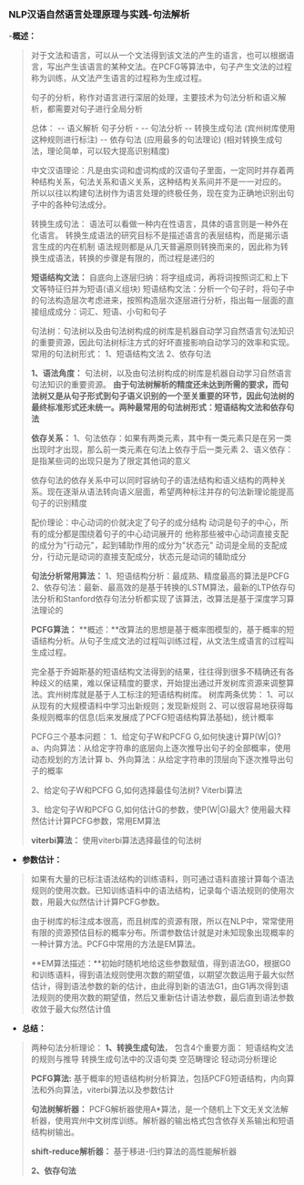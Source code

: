 ### NLP汉语自然语言处理原理与实践-句法解析
-**概述：**
> 对于文法和语言，可以从一个文法得到该文法的产生的语言，也可以根据语言，写出产生该语言的某种文法。在PCFG等算法中，句子产生文法的过程称为训练，从文法产生语言的过程称为生成过程。
>
> 句子的分析，称作对语言进行深层的处理，主要技术为句法分析和语义解析，都需要对句子进行全局分析
>
> 总体：
>           -- 语义解析
> 句子分析 -
>           -- 句法分析  -- 转换生成句法 (宾州树库使用这种规则进行标注)
>                       -- 依存句法 (应用最多的句法理论) (相对转换生成句法，理论简单，可以较大提高识别精度)
>
> 中文汉语理论：凡是由实词和虚词构成的汉语句子里面，一定同时并存着两种结构关系，句法关系和语义关系，这种结构关系间并不是一一对应的。
> 所以以往以构建句法树作为语言处理的终极任务，现在变为正确地识别出句子中的各种句法成分。
>
> 转换生成句法：
>   语法可以看做一种内在性语言，具体的语言则是一种外在化语言。
>   转换生成语法的研究目标不是描述语言的表层结构，而是揭示语言生成的内在机制
>   语法规则都是从几天普遍原则转换而来的，因此称为转换生成语法，转换的步骤是有限的，而过程是递归的
>
>**短语结构文法：**
> 自底向上逐层归纳：将字组成词，再将词按照词汇和上下文等特征归并为短语(语义组块)
> 短语结构文法：分析一个句子时，将句子中的句法构造层次考虑进来，按照构造层次逐层进行分析，指出每一层面的直接组成成分：词汇、短语、小句和句子
>
>句法树：句法树以及由句法树构成的树库是机器自动学习自然语言句法知识的重要资源，因此句法树标注方式的好坏直接影响自动学习的效率和实现。
>常用的句法树形式：
>       1、短语结构文法
>       2、依存句法
>
>
>
>**1、语法角度：**
>句法树，以及由句法树构成的树库是机器自动学习自然语言句法知识的重要资源。
>**由于句法树解析的精度还未达到所需的要求，而句法树又是从句子形式到句子语义识别的一个至关重要的环节，因此句法树的最终标准形式还未统一。**两种最常用的句法树形式：**短语结构文法**和**依存句法**
>
>**依存关系：**
>       1、句法依存：如果有两类元素，其中有一类元素只是在另一类出现时才出现，那么前一类元素在句法上依存于后一类元素
>       2、语义依存：是指某些词的出现只是为了限定其他词的意义
>
>依存句法的依存关系中可以同时容纳句子的语法结构和语义结构的两种关系。现在逐渐从语法转向语义层面，希望两种标注并存的句法新理论能提高句子的识别精度
>
>配价理论：中心动词的价就决定了句子的成分结构
> 动词是句子的中心，所有的成分都是围绕着句子的中心动词展开的
> 他称那些被中心动词直接支配的成分为"行动元"，起到辅助作用的成分为"状态元"
> 动词是全局的支配成分，行动元是动词的直接支配成分，状态元是动词的辅助成分
>
>**句法分析常用算法：**
>       1、短语结构分析：最成熟、精度最高的算法是PCFG
>       2、依存句法：最新、最高效的是基于转换的LSTM算法，最新的LTP依存句法分析和Stanford依存句法分析都实现了该算法，改算法是基于深度学习算法理论的
>
> **PCFG算法：**
>**概述：**改算法的思想是基于概率图模型的，基于概率的短语结构分析。从句子生成文法的过程叫训练过程，从文法生成语言的过程叫生成过程。
>
> 完全基于乔姆斯基的短语结构文法得到的结果，往往得到很多不精确还有各种歧义的结果，难以保证精度的要求，开始提出通过开发树库资源来调整算法。宾州树库就是基于人工标注的短语结构树库。
> 树库两条优势：
>   1、可以从现有的大规模语料中学习出新规则；发现新规则
>   2、可以很容易地获得每条规则概率的信息(后来发展成了PCFG短语结构算法基础)，统计概率
>
> PCFG三个基本问题：
>   1、给定句子W和PCFG G,如何快速计算P(W|G)?
>       a、内向算法：从给定字符串的底层向上逐次推导出句子的全部概率，使用动态规划的方法计算
>       b、外向算法：从给定字符串的顶层向下逐次推导出句子的概率
>
>   2、给定句子W和PCFG G,如何选择最佳句法树?
>       Viterbi算法
>
>   3、给定句子W和PCFG G,如何估计G的参数，使P(W|G)最大?
>       使用最大释然估计计算PCFG参数，常用EM算法
>
>
>
>
>
>  **viterbi算法：**
> 使用viterbi算法选择最佳的句法树
>
- **参数估计：**
> 如果有大量的已标注语法结构的训练语料，则可通过语料直接计算每个语法规则的使用次数。已知训练语料中的语法结构，记录每个语法规则的使用次数，用最大似然估计计算PCFG参数。
>
> 由于树库的标注成本很高，而且树库的资源有限，所以在NLP中，常常使用有限的资源预估目标的概率分布。所谓参数估计就是对未知现象出现概率的一种计算方法。PCFG中常用的方法是EM算法。
>
>**EM算法描述：**初始时随机地给这些参数赋值，得到语法G0，根据G0和训练语料，得到语法规则使用次数的期望值，以期望次数运用于最大似然估计，得到语法参数的新的估计，由此得到新的语法G1，由G1再次得到语法规则的使用次数的期望值，然后又重新估计语法参数，最后直到语法参数收敛于最大似然估计值
>
>
 - **总结：**
>两种句法分析理论：
> <b>1、转换生成句法</b>， 包含4个重要方面：
>       短语结构文法的规则与推导
>       转换生成句法中的汉语句类
>       空范畴理论
>       轻动词分析理论
>
>  **PCFG算法:** 基于概率的短语结构树分析算法，包括PCFG短语结构，内向算法和外向算法，viterbi算法以及参数估计
>
> **句法树解析器：**
>  PCFG解析器使用A*算法，是一个随机上下文无关文法解析器，使用宾州中文树库训练。解析器的输出格式包含依存关系输出和短语结构树输出。
>
> **shift-reduce解析器：**
> 基于移进-归约算法的高性能解析器
>
> <b>2、依存句法</b>
>
>
>
>
>
>
>
